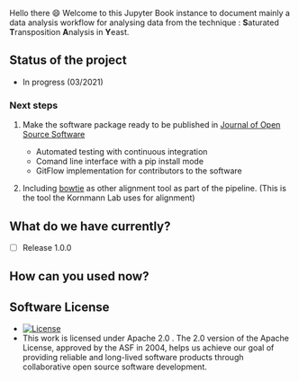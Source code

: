 

Hello there 😄 Welcome to this Jupyter Book instance to document mainly a data analysis workflow for analysing data from the technique : **S**aturated **T**ransposition **A**nalysis in **Y**east. 

## Status of the project
- In progress (03/2021)
  
### Next steps

1. Make the software package ready to be published in [Journal of Open Source Software](https://joss.readthedocs.io/en/latest/index.html)

    - Automated testing with continuous integration
    - Comand line interface with a pip install mode
    - GitFlow implementation for contributors to the software
2. Including [bowtie](http://bowtie-bio.sourceforge.net/index.shtml) as other alignment tool as part of the pipeline. (This is the tool the Kornmann Lab uses for alignment)



## What do we have currently?

- [ ] Release 1.0.0

## How can you used now?



## Software License

- [![License](https://img.shields.io/badge/License-Apache%202.0-blue.svg)](https://opensource.org/licenses/Apache-2.0)
- This work is licensed under Apache 2.0 . 
The 2.0 version of the Apache License, approved by the ASF in 2004, helps us achieve our goal of providing reliable and long-lived software products through collaborative open source software development. 

